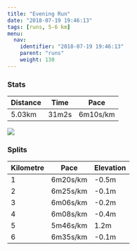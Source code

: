 ```yaml
---
title: "Evening Run"
date: "2018-07-19 19:46:13"
tags: [runs, 5-6 km]
menu:
  nav:
    identifier: "2018-07-19 19:46:13"
    parent: "runs"
    weight: 130
---
```


### Stats

| Distance | Time | Pace |
|----------|------|------|
|5.03km|31m2s|6m10s/km|

<img src='https://maps.googleapis.com/maps/api/staticmap?maptype=roadmap&path=enc:_qjeIbyyLnCdHbJxDlLrUzDnOfGfe@k@eAl@`j@oAbSvAwTs@oh@f@fBkEm[cJ{`@cJ_PaEc@qGyK&key=AIzaSyAfqMeaZ1CCJFGP5cWud__oZnT_Pybg-1M&size=800x800&markers=color:yellow|label:S|53.47104,-2.26722&markers=color:green|label:F|53.471059999999994,-2.2672399999999993'>

### Splits

| Kilometre | Pace | Elevation |
|------|------|-----------|
|1|6m20s/km|-0.5m|
|2|6m25s/km|-0.1m|
|3|6m06s/km|-0.2m|
|4|6m08s/km|-0.4m|
|5|5m46s/km|1.2m|
|6|6m35s/km|-0.1m|
